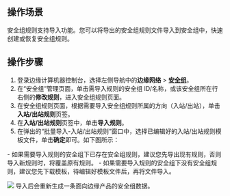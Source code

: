 ## 操作场景
安全组规则支持导入功能。您可以将导出的安全组规则文件导入到安全组中，快速创建或恢复安全组规则。



## 操作步骤
1. 登录边缘计算机器控制台，选择左侧导航中的**边缘网络** > **[安全组](https://console.cloud.tencent.com/ecm/safe)**。
2. 在“安全组”管理页面，单击需导入规则的安全组 ID/名称，或该安全组所在行右侧的**修改规则**，进入安全组规则页面。
4. 在安全组规则页面，根据需要导入安全组规则所属的方向（入站/出站），单击**入站/出站规则**页签。
5. 在**入站/出站规则**页签中，单击**导入规则**。
6. 在弹出的“批量导入-入站/出站规则”窗口中，选择已编辑好的入站/出站规则模板文件，单击**确定**即可。如下图所示：
<dx-alert infotype="explain" title="">
- 如果需要导入规则的安全组下已存在安全组规则，建议您先导出现有规则，否则导入新规则时，将覆盖原有规则。
- 如果需要导入规则的安全组下没有安全组规则，建议您先下载模板，待编辑好模板文件后，再将文件导入。
</dx-alert>

![](https://qcloudimg.tencent-cloud.cn/raw/ea9f0f03e2b83afe353c9020baf7354d.png)
导入后会重新生成一条面向边缘产品的安全组数据。



  

